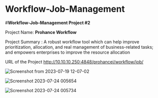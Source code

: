 # Workflow-Job-Management

#**Workflow-Job-Management Project #2**

Project Name: **Prohance Workflow**

Project Summary : A robust workflow tool which can help improve prioritization, allocation, and real management of business-related tasks; and empowers enterprises to improve the resource allocation

URL of the Project http://10.10.10.250:4848/prohancei/workflow/job/

![Screenshot from 2023-07-19 12-07-02](https://github.com/kishorh95/Workflow-Job-Management/assets/88595852/f3868008-f7e6-46ef-9c93-a4d1c6d2434d)



![Screenshot 2023-07-24 005654](https://github.com/kishorh95/Workflow-Job-Management/assets/88595852/91767c40-8011-4b50-8f0f-437c10286e62)


![Screenshot 2023-07-24 005734](https://github.com/kishorh95/Workflow-Job-Management/assets/88595852/bdee21f7-8a8c-4574-8953-f26c33c47402)
